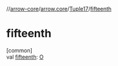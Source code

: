 //[arrow-core](../../../index.md)/[arrow.core](../index.md)/[Tuple17](index.md)/[fifteenth](fifteenth.md)

# fifteenth

[common]\
val [fifteenth](fifteenth.md): [O](index.md)
